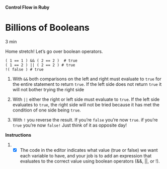 **Control Flow in Ruby**

# Billions of Booleans

3 min

Home stretch! Let’s go over boolean 
operators.

```
( 1 == 1 ) && ( 2 == 2 )  # true
( 1 == 2 ) || ( 2 == 2 ) # true
!( false ) # true
```


  1. With ```&&``` both comparisons on the left and right must evaluate to ```true``` for the entire statement to return ```true```. If the left side does not return ```true``` it will not bother trying the right side
 
  2. With ```||``` either the right or left side must evaluate to ```true```. If the left side evaluates to ```true```, the right side will not be tried because it has met the condition of one side being ```true```.

 
  3. With ```!``` you reverse the result. If you’re ```false``` you’re now ```true```. if you’re ```true``` you’re now ```false!``` Just think of it as opposite day!

**Instructions**

1.
      - [x] The code in the editor indicates what value (true or false) we want each variable to have, and your job is to add an expression that evaluates to the correct value using boolean operators (&&, ||, or !).